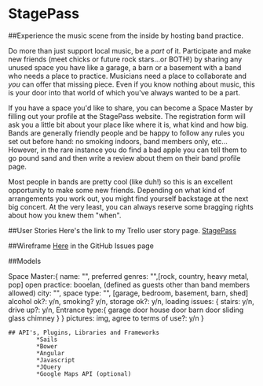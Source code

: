 # StagePass
##Experience the music scene from the inside by hosting band practice.

Do more than just support local music, be a *_part_* of it. Participate and make new friends (meet chicks or future rock stars...or BOTH!) by sharing any unused space you have like a garage, a barn or a basement with a band who needs a place to practice. Musicians need a place to collaborate and _you_ can offer that missing piece.  Even if you know nothing about music, this is your door into that world of which you've always wanted to be a part. 

If you have a space you'd like to share, you can become a Space Master by filling out your profile at the StagePass website.  The registration form will ask you a little bit about your place like where it is, what kind and how big.  Bands are generally friendly people and be happy to follow any rules you set out before hand: no smoking indoors, band members only, etc... However, in the rare instance you do find a bad apple you can tell them to go pound sand and then write a review about them on their band profile page.

Most people in bands are pretty cool (like duh!) so this is an excellent opportunity to make some new friends.  Depending on what kind of arrangements you work out, you might find yourself backstage at the next big concert.  At the very least, you can always reserve some bragging rights about how you knew them "when". 

##User Stories
Here's the link to my Trello user story page.  [StagePass](https://trello.com/b/ChH0vNBb/final-project-stagepass)

##Wireframe
[Here](https://github.com/Luekerc/StagePass/issues/1) in the GitHub Issues page

##Models
<!-- There are two models in this website: Band and Space Master. 
``` 
Band: {
	name: "",
	pic: "",
	genre: "",[rock, country, heavy metal, pop]
	number: ,
	average age: ,
	open practice: y/n,
	city:"",
	website: "",
	agree to terms of use: y/n,
	contact info: ""
} -->

Space Master:{
	name: "",
	preferred genres: "",[rock, country, heavy metal, pop]
	open practice: booelan, (defined as  guests other than band members allowed)
	city: "",
	space type: "", [garage, bedroom, basement, barn, shed]
	alcohol ok?: y/n,
	smoking? y/n,
	storage ok?: y/n,
	loading issues: {
			stairs: y/n,
			drive up?: y/n,
			Entrance type:{
					garage door
					house door
					barn door
					sliding glass
					chimney
				}
		}
	pictures: img,
	agree to terms of use?: y/n
}
```
## API's, Plugins, Libraries and Frameworks
        *Sails
        *Bower
        *Angular
        *Javascript
        *JQuery
        *Google Maps API (optional) 

